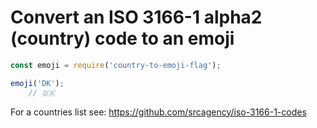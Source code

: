 # Convert an ISO 3166-1 alpha2 (country) code to an emoji

```js
const emoji = require('country-to-emoji-flag');

emoji('DK');
	// 🇩🇰
```

For a countries list see: https://github.com/srcagency/iso-3166-1-codes
